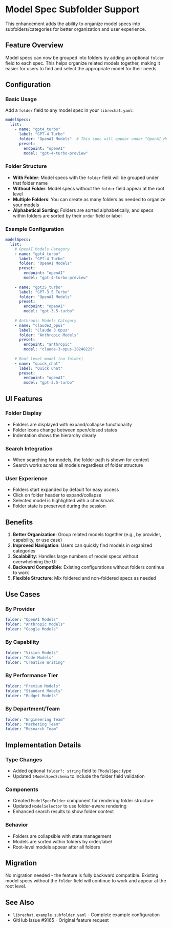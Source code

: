# Model Spec Subfolder Support

This enhancement adds the ability to organize model specs into subfolders/categories for better organization and user experience.

## Feature Overview

Model specs can now be grouped into folders by adding an optional `folder` field to each spec. This helps organize related models together, making it easier for users to find and select the appropriate model for their needs.

## Configuration

### Basic Usage

Add a `folder` field to any model spec in your `librechat.yaml`:

```yaml
modelSpecs:
  list:
    - name: "gpt4_turbo"
      label: "GPT-4 Turbo"
      folder: "OpenAI Models"  # This spec will appear under "OpenAI Models" folder
      preset:
        endpoint: "openAI"
        model: "gpt-4-turbo-preview"
```

### Folder Structure

- **With Folder**: Model specs with the `folder` field will be grouped under that folder name
- **Without Folder**: Model specs without the `folder` field appear at the root level
- **Multiple Folders**: You can create as many folders as needed to organize your models
- **Alphabetical Sorting**: Folders are sorted alphabetically, and specs within folders are sorted by their `order` field or label

### Example Configuration

```yaml
modelSpecs:
  list:
    # OpenAI Models Category
    - name: "gpt4_turbo"
      label: "GPT-4 Turbo"
      folder: "OpenAI Models"
      preset:
        endpoint: "openAI"
        model: "gpt-4-turbo-preview"
      
    - name: "gpt35_turbo"
      label: "GPT-3.5 Turbo"
      folder: "OpenAI Models"
      preset:
        endpoint: "openAI"
        model: "gpt-3.5-turbo"
    
    # Anthropic Models Category
    - name: "claude3_opus"
      label: "Claude 3 Opus"
      folder: "Anthropic Models"
      preset:
        endpoint: "anthropic"
        model: "claude-3-opus-20240229"
    
    # Root level model (no folder)
    - name: "quick_chat"
      label: "Quick Chat"
      preset:
        endpoint: "openAI"
        model: "gpt-3.5-turbo"
```

## UI Features

### Folder Display
- Folders are displayed with expand/collapse functionality
- Folder icons change between open/closed states
- Indentation shows the hierarchy clearly

### Search Integration
- When searching for models, the folder path is shown for context
- Search works across all models regardless of folder structure

### User Experience
- Folders start expanded by default for easy access
- Click on folder header to expand/collapse
- Selected model is highlighted with a checkmark
- Folder state is preserved during the session

## Benefits

1. **Better Organization**: Group related models together (e.g., by provider, capability, or use case)
2. **Improved Navigation**: Users can quickly find models in organized categories
3. **Scalability**: Handles large numbers of model specs without overwhelming the UI
4. **Backward Compatible**: Existing configurations without folders continue to work
5. **Flexible Structure**: Mix foldered and non-foldered specs as needed

## Use Cases

### By Provider
```yaml
folder: "OpenAI Models"
folder: "Anthropic Models"
folder: "Google Models"
```

### By Capability
```yaml
folder: "Vision Models"
folder: "Code Models"
folder: "Creative Writing"
```

### By Performance Tier
```yaml
folder: "Premium Models"
folder: "Standard Models"
folder: "Budget Models"
```

### By Department/Team
```yaml
folder: "Engineering Team"
folder: "Marketing Team"
folder: "Research Team"
```

## Implementation Details

### Type Changes
- Added optional `folder?: string` field to `TModelSpec` type
- Updated `tModelSpecSchema` to include the folder field validation

### Components
- Created `ModelSpecFolder` component for rendering folder structure
- Updated `ModelSelector` to use folder-aware rendering
- Enhanced search results to show folder context

### Behavior
- Folders are collapsible with state management
- Models are sorted within folders by order/label
- Root-level models appear after all folders

## Migration

No migration needed - the feature is fully backward compatible. Existing model specs without the `folder` field will continue to work and appear at the root level.

## See Also

- `librechat.example.subfolder.yaml` - Complete example configuration
- GitHub Issue #9165 - Original feature request